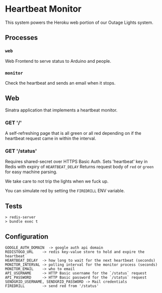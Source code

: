 # Heartbeat Monitor

This system powers the Heroku web portion of our Outage Lights system.

## Processes

### `web`
Web Frontend to serve status to Arduino and people.

### `monitor`
Check the heartbeat and sends an email when it stops.

## Web
Sinatra application that implements a heartbeat monitor.

### GET '/'

A self-refreshing page that is all green or all red depending on if
the heartbeat request came in within the interval.

### GET '/status'

Requires shared-secret over HTTPS Basic Auth.
Sets 'heartbeat' key in Redis with expiry of `HEARTBEAT_DELAY`
Returns request body of `red` or `green` for easy machine parsing.

We take care to not trip the lights when we fuck up.

You can simulate red by setting the `FIREDRILL` ENV variable.

## Tests

    > redis-server
    > bundle exec t


## Configuration

    GOOGLE_AUTH_DOMAIN  -> google auth api domain
    REDISTOGO_URL    -> redis key-value store to hold and expire the heartbeat
    HEARTBEAT_DELAY  -> how long to wait for the next heartbeat (seconds)
    MONITOR_INTERVAL -> polling interval for the monitor process (seconds)
    MONITOR_EMAIL    -> who to email
    API_USERNAME     -> HTTP Basic username for the `/status` request
    API_PASSWORD     -> HTTP Basic password for the `/status` request
    SENDGRID_USERNAME, SENDGRID_PASSWORD -> Mail credentials
    FIREDRILL        -> send red from '/status'
